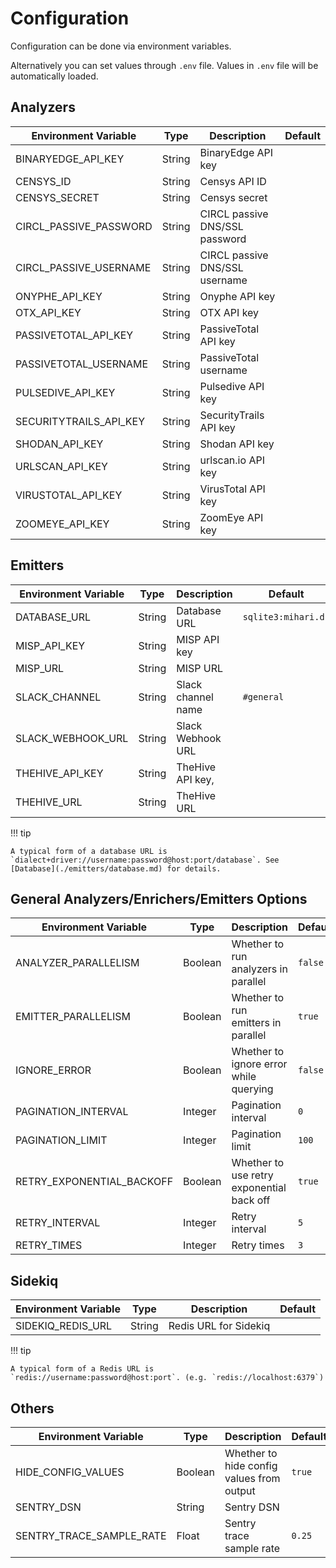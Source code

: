# Configuration

Configuration can be done via environment variables.

Alternatively you can set values through `.env` file. Values in `.env` file will be automatically loaded.

## Analyzers

| Environment Variable   | Type   | Description                    | Default |
| ---------------------- | ------ | ------------------------------ | ------- |
| BINARYEDGE_API_KEY     | String | BinaryEdge API key             |         |
| CENSYS_ID              | String | Censys API ID                  |         |
| CENSYS_SECRET          | String | Censys secret                  |         |
| CIRCL_PASSIVE_PASSWORD | String | CIRCL passive DNS/SSL password |         |
| CIRCL_PASSIVE_USERNAME | String | CIRCL passive DNS/SSL username |         |
| ONYPHE_API_KEY         | String | Onyphe API key                 |         |
| OTX_API_KEY            | String | OTX API key                    |         |
| PASSIVETOTAL_API_KEY   | String | PassiveTotal API key           |         |
| PASSIVETOTAL_USERNAME  | String | PassiveTotal username          |         |
| PULSEDIVE_API_KEY      | String | Pulsedive API key              |         |
| SECURITYTRAILS_API_KEY | String | SecurityTrails API key         |         |
| SHODAN_API_KEY         | String | Shodan API key                 |         |
| URLSCAN_API_KEY        | String | urlscan.io API key             |         |
| VIRUSTOTAL_API_KEY     | String | VirusTotal API key             |         |
| ZOOMEYE_API_KEY        | String | ZoomEye API key                |         |

## Emitters

| Environment Variable | Type   | Description        | Default             |
| -------------------- | ------ | ------------------ | ------------------- |
| DATABASE_URL         | String | Database URL       | `sqlite3:mihari.db` |
| MISP_API_KEY         | String | MISP API key       |                     |
| MISP_URL             | String | MISP URL           |                     |
| SLACK_CHANNEL        | String | Slack channel name | `#general`          |
| SLACK_WEBHOOK_URL    | String | Slack Webhook URL  |                     |
| THEHIVE_API_KEY      | String | TheHive API key,   |                     |
| THEHIVE_URL          | String | TheHive URL        |                     |

!!! tip

    A typical form of a database URL is `dialect+driver://username:password@host:port/database`. See [Database](./emitters/database.md) for details.

## General Analyzers/Enrichers/Emitters Options

| Environment Variable      | Type    | Description                               | Default |
| ------------------------- | ------- | ----------------------------------------- | ------- |
| ANALYZER_PARALLELISM      | Boolean | Whether to run analyzers in parallel      | `false` |
| EMITTER_PARALLELISM       | Boolean | Whether to run emitters in parallel       | `true`  |
| IGNORE_ERROR              | Boolean | Whether to ignore error while querying    | `false` |
| PAGINATION_INTERVAL       | Integer | Pagination interval                       | `0`     |
| PAGINATION_LIMIT          | Integer | Pagination limit                          | `100`   |
| RETRY_EXPONENTIAL_BACKOFF | Boolean | Whether to use retry exponential back off | `true`  |
| RETRY_INTERVAL            | Integer | Retry interval                            | `5`     |
| RETRY_TIMES               | Integer | Retry times                               | `3`     |

## Sidekiq

| Environment Variable | Type   | Description           | Default |
| -------------------- | ------ | --------------------- | ------- |
| SIDEKIQ_REDIS_URL    | String | Redis URL for Sidekiq |         |

!!! tip

    A typical form of a Redis URL is `redis://username:password@host:port`. (e.g. `redis://localhost:6379`)

## Others

| Environment Variable     | Type    | Description                               | Default |
| ------------------------ | ------- | ----------------------------------------- | ------- |
| HIDE_CONFIG_VALUES       | Boolean | Whether to hide config values from output | `true`  |
| SENTRY_DSN               | String  | Sentry DSN                                |         |
| SENTRY_TRACE_SAMPLE_RATE | Float   | Sentry trace sample rate                  | `0.25`  |
